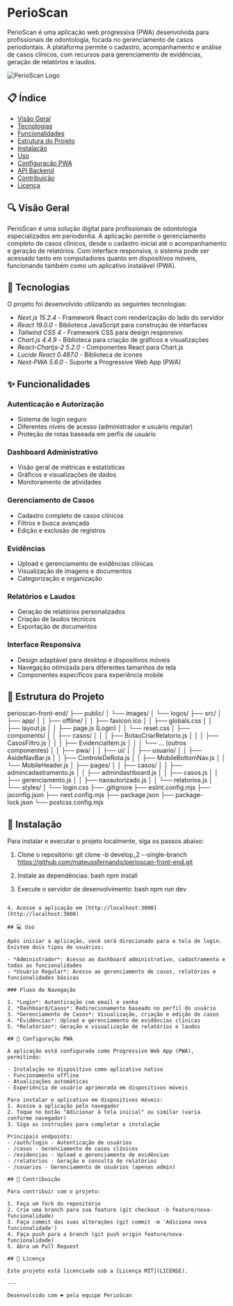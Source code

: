 # PerioScan

PerioScan é uma aplicação web progressiva (PWA) desenvolvida para profissionais de odontologia, focada no gerenciamento de casos periodontais. A plataforma permite o cadastro, acompanhamento e análise de casos clínicos, com recursos para gerenciamento de evidências, geração de relatórios e laudos.

![PerioScan Logo](/images/logos/logo-perio-scan.png)

## 📋 Índice

- [Visão Geral](#visão-geral)
- [Tecnologias](#tecnologias)
- [Funcionalidades](#funcionalidades)
- [Estrutura do Projeto](#estrutura-do-projeto)
- [Instalação](#instalação)
- [Uso](#uso)
- [Configuração PWA](#configuração-pwa)
- [API Backend](#api-backend)
- [Contribuição](#contribuição)
- [Licença](#licença)

## 🔍 Visão Geral

PerioScan é uma solução digital para profissionais de odontologia especializados em periodontia. A aplicação permite o gerenciamento completo de casos clínicos, desde o cadastro inicial até o acompanhamento e geração de relatórios. Com interface responsiva, o sistema pode ser acessado tanto em computadores quanto em dispositivos móveis, funcionando também como um aplicativo instalável (PWA).

## 🚀 Tecnologias

O projeto foi desenvolvido utilizando as seguintes tecnologias:

- *Next.js 15.2.4* - Framework React com renderização do lado do servidor
- *React 19.0.0* - Biblioteca JavaScript para construção de interfaces
- *Tailwind CSS 4* - Framework CSS para design responsivo
- *Chart.js 4.4.9* - Biblioteca para criação de gráficos e visualizações
- *React-Chartjs-2 5.2.0* - Componentes React para Chart.js
- *Lucide React 0.487.0* - Biblioteca de ícones
- *Next-PWA 5.6.0* - Suporte a Progressive Web App (PWA)

## ✨ Funcionalidades

### Autenticação e Autorização
- Sistema de login seguro
- Diferentes níveis de acesso (administrador e usuário regular)
- Proteção de rotas baseada em perfis de usuário

### Dashboard Administrativo
- Visão geral de métricas e estatísticas
- Gráficos e visualizações de dados
- Monitoramento de atividades

### Gerenciamento de Casos
- Cadastro completo de casos clínicos
- Filtros e busca avançada
- Edição e exclusão de registros

### Evidências
- Upload e gerenciamento de evidências clínicas
- Visualização de imagens e documentos
- Categorização e organização

### Relatórios e Laudos
- Geração de relatórios personalizados
- Criação de laudos técnicos
- Exportação de documentos

### Interface Responsiva
- Design adaptável para desktop e dispositivos móveis
- Navegação otimizada para diferentes tamanhos de tela
- Componentes específicos para experiência mobile

## 📁 Estrutura do Projeto


perioscan-front-end/
├── public/
│   └── images/
│       └── logos/
├── src/
│   ├── app/
│   │   ├── offline/
│   │   ├── favicon.ico
│   │   ├── globals.css
│   │   ├── layout.js
│   │   ├── page.js (Login)
│   │   └── reset.css
│   ├── components/
│   │   ├── casos/
│   │   │   ├── BotaoCriarRelatorio.js
│   │   │   ├── CasosFiltro.js
│   │   │   ├── EvidenciaItem.js
│   │   │   └── ... (outros componentes)
│   │   ├── pwa/
│   │   ├── ui/
│   │   ├── usuario/
│   │   ├── AsideNavBar.js
│   │   ├── ControleDeRota.js
│   │   ├── MobileBottomNav.js
│   │   └── MobileHeader.js
│   ├── pages/
│   │   ├── casos/
│   │   ├── admincadastramento.js
│   │   ├── admindashboard.js
│   │   ├── casos.js
│   │   ├── gerenciamento.js
│   │   ├── naoautorizado.js
│   │   └── relatorios.js
│   └── styles/
│       └── login.css
├── .gitignore
├── eslint.config.mjs
├── jsconfig.json
├── next.config.mjs
├── package.json
├── package-lock.json
└── postcss.config.mjs


## 🔧 Instalação

Para instalar e executar o projeto localmente, siga os passos abaixo:

1. Clone o repositório:
git clone -b develop_2 --single-branch https://github.com/mateussfernando/perioscan-front-end.git


2. Instale as dependências:
bash
npm install


3. Execute o servidor de desenvolvimento:
bash
npm run dev
```

4. Acesse a aplicação em [http://localhost:3000](http://localhost:3000)

## 💻 Uso

Após iniciar a aplicação, você será direcionado para a tela de login. Existem dois tipos de usuários:

- *Administrador*: Acesso ao dashboard administrativo, cadastramento e todas as funcionalidades
- *Usuário Regular*: Acesso ao gerenciamento de casos, relatórios e funcionalidades básicas

### Fluxo de Navegação

1. *Login*: Autenticação com email e senha
2. *Dashboard/Casos*: Redirecionamento baseado no perfil do usuário
3. *Gerenciamento de Casos*: Visualização, criação e edição de casos
4. *Evidências*: Upload e gerenciamento de evidências clínicas
5. *Relatórios*: Geração e visualização de relatórios e laudos

## 📱 Configuração PWA

A aplicação está configurada como Progressive Web App (PWA), permitindo:

- Instalação no dispositivo como aplicativo nativo
- Funcionamento offline
- Atualizações automáticas
- Experiência de usuário aprimorada em dispositivos móveis

Para instalar o aplicativo em dispositivos móveis:
1. Acesse a aplicação pelo navegador
2. Toque no botão "Adicionar à tela inicial" ou similar (varia conforme navegador)
3. Siga as instruções para completar a instalação

Principais endpoints:
- /auth/login - Autenticação de usuários
- /casos - Gerenciamento de casos clínicos
- /evidencias - Upload e gerenciamento de evidências
- /relatorios - Geração e consulta de relatórios
- /usuarios - Gerenciamento de usuários (apenas admin)

## 👥 Contribuição

Para contribuir com o projeto:

1. Faça um fork do repositório
2. Crie uma branch para sua feature (git checkout -b feature/nova-funcionalidade)
3. Faça commit das suas alterações (git commit -m 'Adiciona nova funcionalidade')
4. Faça push para a branch (git push origin feature/nova-funcionalidade)
5. Abra um Pull Request

## 📄 Licença

Este projeto está licenciado sob a [Licença MIT](LICENSE).

---

Desenvolvido com ❤️ pela equipe PerioScan
